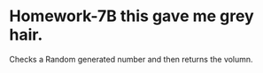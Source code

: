 # Homework-7B this gave me grey hair.
Checks a Random generated number and then returns the volumn.
